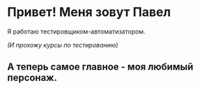 # Привет! Меня зовут Павел

Я работаю тестировщиком-автоматизатором.

*(И прохожу курсы по тестированию)*

## А теперь самое главное - моя любимый персонаж.